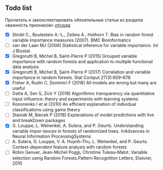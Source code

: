 ## Todo list
Прочитать и законспектировать обязательные статьи из раздела «важность признаков» [отсюда](https://github.com/Dyakonov/MSU) 
- [x] Strobl C., Boulesteix A.-L., Zeileis A., Hothorn T. Bias in random forest variable importance measures (2007). BMC Bioinformatics
- [ ] van der Laan MJ (2006) Statistical inference for variable importance. Int J Biostat.
- [x] Gregorutti B, Michel B, Saint-Pierre P (2015) Grouped variable importance with random forests and application to multiple functional data analysis
- [x] Gregorutti B, Michel B, Saint-Pierre P (2017) Correlation and variable importance in random forests. Stat Comput 27(3):659–678
- [x] Fisher A, Rudin C, Dominici F (2018) All models are wrong but many are useful
- [ ] Datta A, Sen S, Zick Y (2016) Algorithmic transparency via quantitative input influence: theory and experiments with learning systems
- [ ] Kononenko I et al (2010) An efficient explanation of individual classifications using game theory
- [ ] Staniak M, Biecek P (2018) Explanations of model predictions with live and breakDown packages
- [x] G. Louppe, L. Wehenkel, A. Sutera, and P. Geurts. Understanding variable impor-tances in forests of randomized trees. InAdvances in Neural Information ProcessingSystems
- [ ] A. Sutera, G. Louppe, V. A. Huynh-Thu, L. Wehenkel, and P. Geurts. Context-dependent feature analysis with random forests
- [ ] Robin Genuer, Jean-Michel Poggi, Christine Tuleau-Malot. Variable selection using Random Forests.Pattern Recognition Letters, Elsevier, 2010
